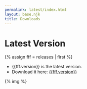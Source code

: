 ```yaml
---
permalink: latest/index.html
layout: base.njk
title: Downloads
---
```

# Latest Version
{% assign fff = releases | first %}

- {{fff.version}} is the latest version.
- Download it here: [{{fff.version}}](/dist/{{fff.name}})

{% img %}
